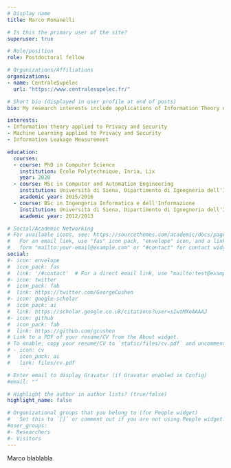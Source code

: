 ```yaml
---
# Display name
title: Marco Romanelli

# Is this the primary user of the site?
superuser: true

# Role/position
role: Postdoctoral fellow

# Organizations/Affiliations
organizations:
- name: CentraleSupélec
  url: "https://www.centralesupelec.fr/"

# Short bio (displayed in user profile at end of posts)
bio: My research interests include applications of Information Theory notions to Privacy and Security, Machine Learning and Information Leakage Measurement.

interests:
- Information theory applied to Privacy and Security
- Machine Learning applied to Privacy and Security
- Information Leakage Measurement

education:
  courses:
  - course: PhD in Computer Science
    institution: École Polytechnique, Inria, Lix
    year: 2020
  - course: MSc in Computer and Automation Engineering
    institution: Università di Siena, Dipartimento di Ignegneria dell'Iinformazione e Scienze Matematiche
    academic year: 2015/2016
  - course: BSc in Ingengeria Informatica e dell'Informazione
    institution: Università di Siena, Dipartimento di Ignegneria dell'Iinformazione e Scienze Matematiche
    academic year: 2012/2013

# Social/Academic Networking
# For available icons, see: https://sourcethemes.com/academic/docs/page-builder/#icons
#   For an email link, use "fas" icon pack, "envelope" icon, and a link in the
#   form "mailto:your-email@example.com" or "#contact" for contact widget.
social:
#- icon: envelope
#  icon_pack: fas
#  link: '/#contact'  # For a direct email link, use "mailto:test@example.org".
#- icon: twitter
#  icon_pack: fab
#  link: https://twitter.com/GeorgeCushen
#- icon: google-scholar
#  icon_pack: ai
#  link: https://scholar.google.co.uk/citations?user=sIwtMXoAAAAJ
#- icon: github
#  icon_pack: fab
#  link: https://github.com/gcushen
# Link to a PDF of your resume/CV from the About widget.
# To enable, copy your resume/CV to `static/files/cv.pdf` and uncomment the lines below.
# - icon: cv
#   icon_pack: ai
#   link: files/cv.pdf

# Enter email to display Gravatar (if Gravatar enabled in Config)
#email: ""

# Highlight the author in author lists? (true/false)
highlight_name: false

# Organizational groups that you belong to (for People widget)
#   Set this to `[]` or comment out if you are not using People widget.
#user_groups:
#- Researchers
#- Visitors
---
```


Marco blablabla
